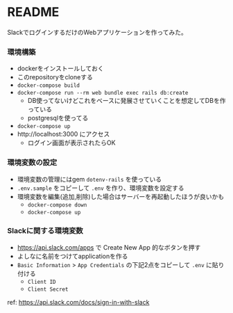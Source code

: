 # README

SlackでログインするだけのWebアプリケーションを作ってみた。

### 環境構築
- dockerをインストールしておく
- このrepositoryをcloneする
- `docker-compose build`
- `docker-compose run --rm web bundle exec rails db:create`
  - DB使ってないけどこれをベースに発展させていくことを想定してDBを作っている
  - postgresqlを使ってる
- `docker-compose up`
- http://localhost:3000 にアクセス
  - ログイン画面が表示されたらOK

### 環境変数の設定
- 環境変数の管理にはgem `dotenv-rails` を使っている
- `.env.sample` をコピーして `.env` を作り、環境変数を設定する
- 環境変数を編集(追加,削除)した場合はサーバーを再起動したほうが良いかも
  - `docker-compose down`
  - `docker-compose up`

### Slackに関する環境変数
- https://api.slack.com/apps で Create New App 的なボタンを押す
- よしなに名前をつけてapplicationを作る
- `Basic Information` > `App Credentials` の下記2点をコピーして `.env` に貼り付ける
  - `Client ID`
  - `Client Secret`

ref: https://api.slack.com/docs/sign-in-with-slack